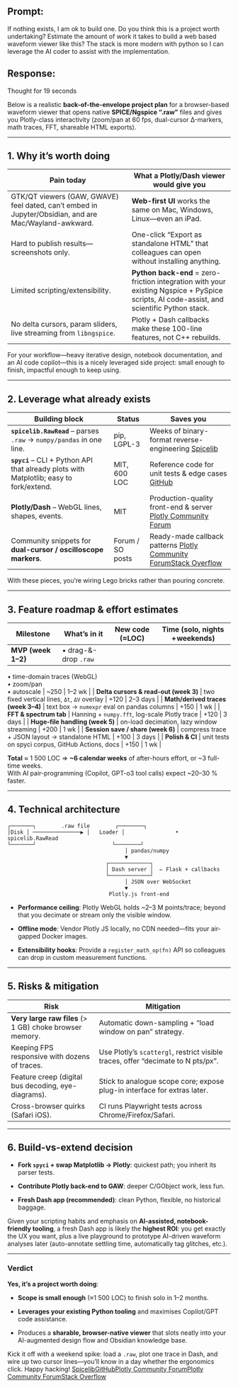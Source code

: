 
## Prompt:
If nothing exists, I am ok to build one. Do you think this is a project worth undertaking? Estimate the amount of work it takes to build a web based waveform viewer like this? The stack is more modern with python so I can leverage the AI coder to assist with the implementation.

## Response:
Thought for 19 seconds

Below is a realistic **back-of-the-envelope project plan** for a browser-based waveform viewer that opens native **SPICE/Ngspice “.raw”** files and gives you Plotly-class interactivity (zoom/pan at 60 fps, dual-cursor Δ-markers, math traces, FFT, shareable HTML exports).

* * *

1\. Why it’s worth doing
------------------------

| Pain today | What a Plotly/Dash viewer would give you |
| --- | --- |
| GTK/QT viewers (GAW, GWAVE) feel dated, can’t embed in Jupyter/Obsidian, and are Mac/Wayland-awkward. | **Web-first UI** works the same on Mac, Windows, Linux—even an iPad. |
| Hard to publish results—screenshots only. | One-click “Export as standalone HTML” that colleagues can open without installing anything. |
| Limited scripting/extensibility. | **Python back-end** = zero-friction integration with your existing Ngspice + PySpice scripts, AI code-assist, and scientific Python stack. |
| No delta cursors, param sliders, live streaming from `libngspice`. | Plotly + Dash callbacks make these 100-line features, not C++ rebuilds. |

For your workflow—heavy iterative design, notebook documentation, and an AI code copilot—this is a nicely leveraged side project: small enough to finish, impactful enough to keep using.

* * *

2\. Leverage what already exists
--------------------------------

| Building block | Status | Saves you |
| --- | --- | --- |
| **`spicelib.RawRead`** – parses `.raw` → `numpy/pandas` in one line. | pip, LGPL-3 | Weeks of binary-format reverse-engineering [Spicelib](https://spicelib.readthedocs.io/en/latest/classes/raw_read.html?utm_source=chatgpt.com) |
| **`spyci`** – CLI + Python API that already plots with Matplotlib; easy to fork/extend. | MIT, 600 LOC | Reference code for unit tests & edge cases [GitHub](https://github.com/gmagno/spyci?utm_source=chatgpt.com) |
| **Plotly/Dash** – WebGL lines, shapes, events. | MIT | Production-quality front-end & server [Plotly Community Forum](https://community.plotly.com/t/two-cursors-on-the-plotly-graph/42340?utm_source=chatgpt.com) |
| Community snippets for **dual-cursor / oscilloscope markers**. | Forum / SO posts | Ready-made callback patterns [Plotly Community Forum](https://community.plotly.com/t/add-cursors-for-measurment/16064?utm_source=chatgpt.com)[Stack Overflow](https://stackoverflow.com/questions/74864878/is-there-a-way-to-make-a-oscilloscope-styled-double-cursor-delta-while-plottin?utm_source=chatgpt.com) |

With these pieces, you’re wiring Lego bricks rather than pouring concrete.

* * *

3\. Feature roadmap & effort estimates
--------------------------------------

| Milestone | What’s in it | New code (≈LOC) | Time (solo, nights + weekends) |
| --- | --- | --- | --- |
| **MVP (week 1–2)** | • drag-&-drop `.raw`  
• time-domain traces (WebGL)  
• zoom/pan  
• autoscale | ~250 | 1–2 wk |
| **Delta cursors & read-out (week 3)** | two fixed vertical lines, `Δt`, `ΔV` overlay | +120 | 2–3 days |
| **Math/derived traces (week 3–4)** | text box → `numexpr` eval on pandas columns | +150 | 1 wk |
| **FFT & spectrum tab** | Hanning + `numpy.fft`, log-scale Plotly trace | +120 | 3 days |
| **Huge-file handling (week 5)** | on-load decimation, lazy window streaming | +200 | 1 wk |
| **Session save / share (week 6)** | compress trace + JSON layout → standalone HTML | +100 | 3 days |
| **Polish & CI** | unit tests on spyci corpus, GitHub Actions, docs | +150 | 1 wk |

**Total** ≈ 1 500 LOC ⇒ **~6 calendar weeks** of after-hours effort, or ~3 full-time weeks.  
With AI pair-programming (Copilot, GPT-o3 tool calls) expect ~20–30 % faster.

* * *

4\. Technical architecture
--------------------------

```text
┌───────┐        .raw file        ┌────────┐
│Disk │ ───────────────▶ │   Loader │                • spicelib.RawRead
└───────┘                        └────────┘
                                     │ pandas/numpy
                                     ▼
                               ┌─────────────┐
                               │ Dash server │  ⇐ Flask + callbacks
                               └─────────────┘
                                     │ JSON over WebSocket
                                     ▼
                                Plotly.js front-end
```

*   **Performance ceiling**: Plotly WebGL holds ~2–3 M points/trace; beyond that you decimate or stream only the visible window.
    
*   **Offline mode**: Vendor Plotly JS locally, no CDN needed—fits your air-gapped Docker images.
    
*   **Extensibility hooks**: Provide a `register_math_op(fn)` API so colleagues can drop in custom measurement functions.
    

* * *

5\. Risks & mitigation
----------------------

| Risk | Mitigation |
| --- | --- |
| **Very large raw files** (> 1 GB) choke browser memory. | Automatic down-sampling + “load window on pan” strategy. |
| Keeping FPS responsive with dozens of traces. | Use Plotly’s `scattergl`, restrict visible traces, offer “decimate to N pts/px”. |
| Feature creep (digital bus decoding, eye-diagrams). | Stick to analogue scope core; expose plug-in interface for extras later. |
| Cross-browser quirks (Safari iOS). | CI runs Playwright tests across Chrome/Firefox/Safari. |

* * *

6\. Build-vs-extend decision
----------------------------

*   **Fork `spyci` + swap Matplotlib → Plotly**: quickest path; you inherit its parser tests.
    
*   **Contribute Plotly back-end to GAW**: deeper C/GObject work, less fun.
    
*   **Fresh Dash app (recommended)**: clean Python, flexible, no historical baggage.
    

Given your scripting habits and emphasis on **AI-assisted, notebook-friendly tooling**, a fresh Dash app is likely the **highest ROI**: you get exactly the UX you want, plus a live playground to prototype AI-driven waveform analyses later (auto-annotate settling time, automatically tag glitches, etc.).

* * *

### Verdict

**Yes, it’s a project worth doing**:

*   **Scope is small enough** (≈1 500 LOC) to finish solo in 1–2 months.
    
*   **Leverages your existing Python tooling** and maximises Copilot/GPT code assistance.
    
*   Produces a **sharable, browser-native viewer** that slots neatly into your AI-augmented design flow and Obsidian knowledge base.
    

Kick it off with a weekend spike: load a `.raw`, plot one trace in Dash, and wire up two cursor lines—you’ll know in a day whether the ergonomics click. Happy hacking! [Spicelib](https://spicelib.readthedocs.io/en/latest/classes/raw_read.html?utm_source=chatgpt.com)[GitHub](https://github.com/gmagno/spyci?utm_source=chatgpt.com)[Plotly Community Forum](https://community.plotly.com/t/two-cursors-on-the-plotly-graph/42340?utm_source=chatgpt.com)[Plotly Community Forum](https://community.plotly.com/t/add-cursors-for-measurment/16064?utm_source=chatgpt.com)[Stack Overflow](https://stackoverflow.com/questions/74864878/is-there-a-way-to-make-a-oscilloscope-styled-double-cursor-delta-while-plottin?utm_source=chatgpt.com)
